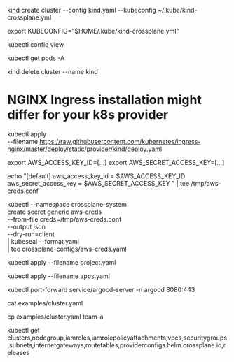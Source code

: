 

kind create cluster --config kind.yaml --kubeconfig ~/.kube/kind-crossplane.yml

export KUBECONFIG="$HOME/.kube/kind-crossplane.yml"

kubectl config view

kubectl get pods -A

kind delete cluster --name kind

# NGINX Ingress installation might differ for your k8s provider
kubectl apply \
    --filename https://raw.githubusercontent.com/kubernetes/ingress-nginx/master/deploy/static/provider/kind/deploy.yaml


export AWS_ACCESS_KEY_ID=[...]
export AWS_SECRET_ACCESS_KEY=[...]

echo "[default]
aws_access_key_id = $AWS_ACCESS_KEY_ID
aws_secret_access_key = $AWS_SECRET_ACCESS_KEY
" | tee /tmp/aws-creds.conf

kubectl --namespace crossplane-system \
    create secret generic aws-creds \
    --from-file creds=/tmp/aws-creds.conf \
    --output json \
    --dry-run=client \
    | kubeseal --format yaml \
    | tee crossplane-configs/aws-creds.yaml

kubectl apply --filename project.yaml

kubectl apply --filename apps.yaml

kubectl port-forward service/argocd-server -n argocd 8080:443

cat examples/cluster.yaml

cp examples/cluster.yaml team-a

kubectl get clusters,nodegroup,iamroles,iamrolepolicyattachments,vpcs,securitygroups,subnets,internetgateways,routetables,providerconfigs.helm.crossplane.io,releases
